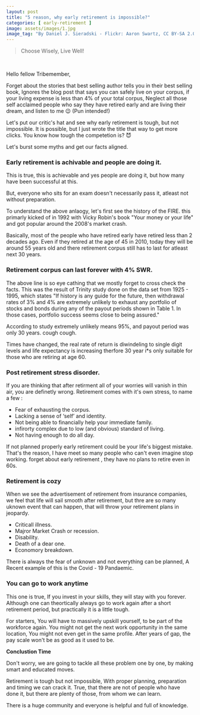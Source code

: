 ```yaml
---
layout: post
title: "5 reason, why early retirement is impossible?"
categories: [ early-retirement ]
image: assets/images/1.jpg
image_tag: "By Daniel J. Sieradski - Flickr: Aaron Swartz, CC BY-SA 2.0"
---
```

> Choose Wisely, Live Well!

<br>


Hello fellow Tribemember, 

Forget about the stories that best selling author tells you in their best selling book, Ignores the blog post that says you can safely live on your corpus, if your living expense is less than 4% of your total corpus, Neglect all those self acclaimed people who say they have retired early and are living their dream, and listen to me :wink: (Pun intended!)

Let's put our critic's hat and see why early retirement is tough, but not impossible. It is possible, but I just wrote the title that way to get more clicks. You know how tough the competetion is? :smiling_imp:

Let's burst some myths and get our facts aligned.

### Early retirement is achivable and people are doing it.

This is true, this is achievable and yes people are doing it, but how many have been successful at this.

But, everyone who sits for an exam doesn't necessarily pass it, atleast not without preparation.

To understand the above anlaogy, let's first see the history of the FIRE. this primarly kicked of in 1992 with Vicky Robin's book "Your money or your life" and got popular around the 2008's market crash.

Basically, most of the people who have retired early have retired less than 2 decades ago. Even if they retired at the age of 45 in 2010, today they will be around 55 years old and there retirement corpus still has to last for atleast next 30 years.
 
### Retirement corpus can last forever with 4% SWR.
The above line is so eye cathing that we mostly forget to cross check the facts.
This was the result of Trinity study done on the data set from 1925 - 1995, which states
"If history is any guide for the future, then withdrawal rates of 3% and 4% are extremely unlikely to exhaust any portfolio of stocks and bonds during any of the payout periods shown in Table 1. In those cases, portfolio success seems close to being assured."

According to study extremely unlikely means 95%, and payout period was only 30 years. cough cough.

Times have changed, the real rate of return is diwindeling to single digit levels and life expectancy is increasing therfore 30 year i\*s only suitable for those who are retiring at age 60.

### Post retirement stress disorder.
If you are thinking that after retirment all of your worries will vanish in thin air, you are definetly wrong. Retirement comes with it's own stress, to name a few :

* Fear of exhausting the corpus.
* Lacking a sense of ‘self’ and identity.
* Not being able to financially help your immediate family.
* infirorty complex due to low (and obvious) standard of living.
* Not having enough to do all day.

If not planned properly early retirement could be your life's biggest mistake. That's the reason, I have meet so many people who can't even imagine stop working. forget about early retirement , they have no plans to retire even in 60s.

### Retirement is cozy
When we see the advertisement of retirement from insurance companies, we feel that life will sail smooth after retirement, but thre are so many uknown event that can happen, that will throw your retirement plans in jeopardy.

* Criticall illness.
* Majror Market Crash or recession.
* Disability.
* Death of a dear one.
* Economory breakdown.

There is always the fear of unknown and not everything can be planned, A Recent example of this is the Covid - 19 Pandaemic.

### You can go to work anytime
This one is true, If you invest in your skills, they will stay with you forever. Although one can theortically always go to work again after a short retirement period, but practically it is a little tough.

For starters, You will have to massively upskill yourself, to be part of the workforce again. You might not get the next work opportunity in the same location, You might not even get in the same profile. After years of gap, the pay scale won't be as good as it used to be.

**Conclustion Time**

Don't worry, we are going to tackle all these problem one by one, by making smart and educated moves.

Retirement is tough but not impossible, With proper planning, preparation and timing we can crack it. True, that there are not of people who have done it, but there are plenty of those, from whom we can learn.

There is a huge community and everyone is helpful and full of knowledge.